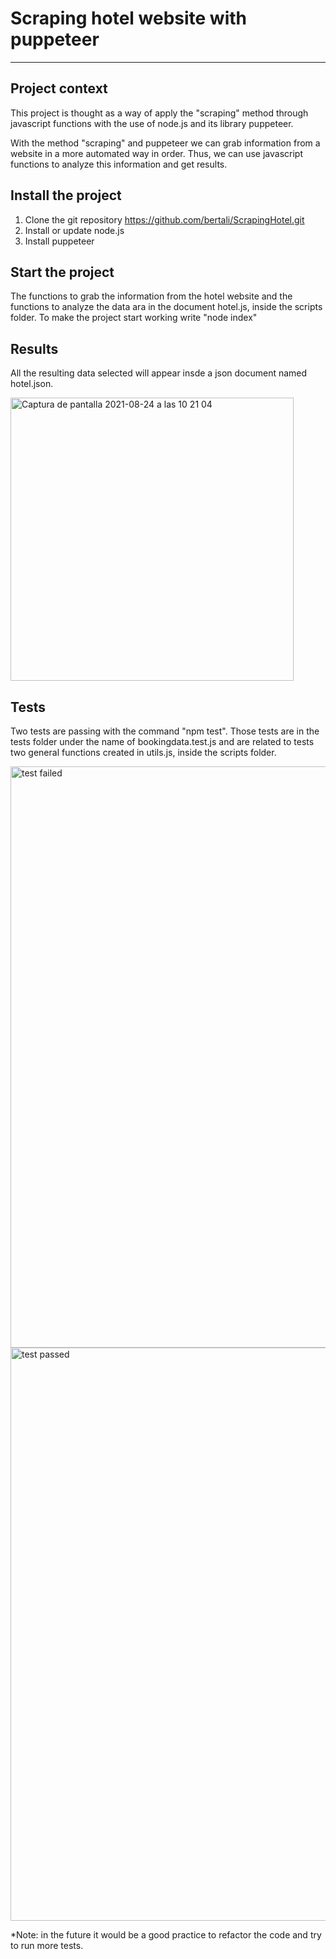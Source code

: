 Scraping hotel website with puppeteer
============

***

## Project context

This project is thought as a way of apply the "scraping" method through javascript functions with the use of node.js and its library puppeteer.

With the method "scraping" and puppeteer we can grab information from a website in a more automated way in order. Thus, we can use javascript functions to analyze this information and get results.


## Install the project

1. Clone the git repository https://github.com/bertali/ScrapingHotel.git
2. Install or update node.js
3. Install puppeteer


## Start the project

The functions to grab the information from the hotel website and the functions to analyze the data ara in the document hotel.js, inside the scripts folder. To make the project start working write "node index"

## Results

All the resulting data selected will appear insde a json document named hotel.json.

<img width="453" alt="Captura de pantalla 2021-08-24 a las 10 21 04" src="https://user-images.githubusercontent.com/82206421/130582803-e0ed5f2e-2136-4133-841c-f98f64737710.png">



## Tests

Two tests are passing with the command "npm test". Those tests are in the tests folder under the name of bookingdata.test.js and are related to tests two general functions created in utils.js, inside the scripts folder.

<img width="930" alt="test failed" src="https://user-images.githubusercontent.com/82206421/130581331-5cdad103-314b-4f0a-8544-d306920d3e3e.png">


<img width="917" alt="test passed" src="https://user-images.githubusercontent.com/82206421/130581349-4f897ff5-baa0-45e3-a49a-816bad846dcf.png">


*Note: in the future it would be a good practice to refactor the code and try to run more tests. 




